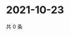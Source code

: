 # 2021-10-23

共 0 条

<!-- BEGIN WEIBO -->
<!-- 最后更新时间 Sat Oct 23 2021 18:08:45 GMT+0800 (China Standard Time) -->

<!-- END WEIBO -->
